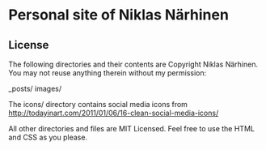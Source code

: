 # Personal site of Niklas Närhinen

## License
The following directories and their contents are Copyright Niklas Närhinen. You may not reuse anything therein without my permission:

_posts/
images/

The icons/ directory contains social media icons from http://todayinart.com/2011/01/06/16-clean-social-media-icons/

All other directories and files are MIT Licensed. Feel free to use the HTML and CSS as you please.